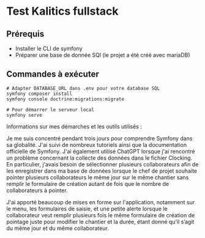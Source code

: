 # Test Kalitics fullstack

## Prérequis
* Installer le CLI de symfony
* Préparer une base de donnée SQl (le projet a été créé avec mariaDB)

## Commandes à exécuter
```shell
# Adapter DATABASE_URL dans .env pour votre database SQL
symfony composer install
symfony console doctrine:migrations:migrate

# Pour démarrer le serveur local
symfony serve
```
Informations sur mes démarches et les outils utilisés :

Je me suis concentré pendant trois jours pour comprendre Symfony dans sa globalité. J'ai suivi de nombreux tutoriels ainsi que la documentation officielle de Symfony. J'ai également utilisé ChatGPT lorsque j'ai rencontré un problème concernant la collecte des données dans le fichier Clocking. En particulier, j'avais besoin de sélectionner plusieurs collaborateurs afin de les enregistrer dans ma base de données lorsque le chef de projet souhaite pointer plusieurs collaborateurs le même jour sur le même chantier sans remplir le formulaire de création autant de fois que le nombre de collaborateurs à pointer.

J'ai apporté beaucoup de mises en forme sur l'application, notamment sur le menu, les formulaires de saisie, et une petite alerte lorsque le collaborateur veut remplir plusieurs fois le même formulaire de création de pointage juste pour modifier le chantier et la durée, étant donné qu’il s’agit du même jour et du même collaborateur.

